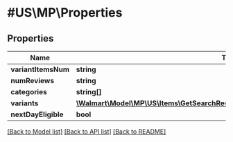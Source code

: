 # #US\MP\Properties

## Properties

Name | Type | Description | Notes
------------ | ------------- | ------------- | -------------
**variantItemsNum** | **string** |  | [optional]
**numReviews** | **string** |  | [optional]
**categories** | **string[]** |  | [optional]
**variants** | [**\Walmart\Model\MP\US\Items\GetSearchResult200ResponseItemsInnerPropertiesVariants**](GetSearchResult200ResponseItemsInnerPropertiesVariants.md) |  | [optional]
**nextDayEligible** | **bool** |  | [optional]


[[Back to Model list]](../) [[Back to API list]](../../Api/US/MP) [[Back to README]](../../README.md)
